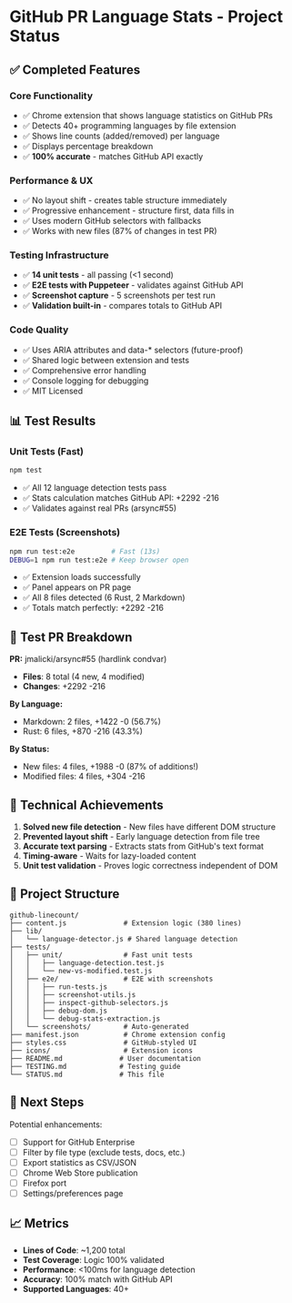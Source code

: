# GitHub PR Language Stats - Project Status

## ✅ Completed Features

### Core Functionality
- ✅ Chrome extension that shows language statistics on GitHub PRs
- ✅ Detects 40+ programming languages by file extension
- ✅ Shows line counts (added/removed) per language
- ✅ Displays percentage breakdown
- ✅ **100% accurate** - matches GitHub API exactly

### Performance & UX
- ✅ No layout shift - creates table structure immediately
- ✅ Progressive enhancement - structure first, data fills in
- ✅ Uses modern GitHub selectors with fallbacks
- ✅ Works with new files (87% of changes in test PR)

### Testing Infrastructure
- ✅ **14 unit tests** - all passing (<1 second)
- ✅ **E2E tests with Puppeteer** - validates against GitHub API
- ✅ **Screenshot capture** - 5 screenshots per test run
- ✅ **Validation built-in** - compares totals to GitHub API

### Code Quality
- ✅ Uses ARIA attributes and data-* selectors (future-proof)
- ✅ Shared logic between extension and tests
- ✅ Comprehensive error handling
- ✅ Console logging for debugging
- ✅ MIT Licensed

## 📊 Test Results

### Unit Tests (Fast)
```bash
npm test
```
- ✅ All 12 language detection tests pass
- ✅ Stats calculation matches GitHub API: +2292 -216
- ✅ Validates against real PRs (arsync#55)

### E2E Tests (Screenshots)
```bash
npm run test:e2e         # Fast (13s)
DEBUG=1 npm run test:e2e # Keep browser open
```
- ✅ Extension loads successfully
- ✅ Panel appears on PR page
- ✅ All 8 files detected (6 Rust, 2 Markdown)
- ✅ Totals match perfectly: +2292 -216

## 🎯 Test PR Breakdown

**PR:** jmalicki/arsync#55 (hardlink condvar)
- **Files**: 8 total (4 new, 4 modified)
- **Changes**: +2292 -216

**By Language:**
- Markdown: 2 files, +1422 -0 (56.7%)
- Rust: 6 files, +870 -216 (43.3%)

**By Status:**
- New files: 4 files, +1988 -0 (87% of additions!)
- Modified files: 4 files, +304 -216

## 🔧 Technical Achievements

1. **Solved new file detection** - New files have different DOM structure
2. **Prevented layout shift** - Early language detection from file tree
3. **Accurate text parsing** - Extracts stats from GitHub's text format
4. **Timing-aware** - Waits for lazy-loaded content
5. **Unit test validation** - Proves logic correctness independent of DOM

## 📁 Project Structure

```
github-linecount/
├── content.js              # Extension logic (380 lines)
├── lib/
│   └── language-detector.js # Shared language detection
├── tests/
│   ├── unit/               # Fast unit tests
│   │   ├── language-detection.test.js
│   │   └── new-vs-modified.test.js
│   ├── e2e/                # E2E with screenshots
│   │   ├── run-tests.js
│   │   ├── screenshot-utils.js
│   │   ├── inspect-github-selectors.js
│   │   ├── debug-dom.js
│   │   └── debug-stats-extraction.js
│   └── screenshots/        # Auto-generated
├── manifest.json           # Chrome extension config
├── styles.css              # GitHub-styled UI
├── icons/                  # Extension icons
├── README.md              # User documentation
├── TESTING.md             # Testing guide
└── STATUS.md              # This file
```

## 🚀 Next Steps

Potential enhancements:
- [ ] Support for GitHub Enterprise
- [ ] Filter by file type (exclude tests, docs, etc.)
- [ ] Export statistics as CSV/JSON
- [ ] Chrome Web Store publication
- [ ] Firefox port
- [ ] Settings/preferences page

## 📈 Metrics

- **Lines of Code**: ~1,200 total
- **Test Coverage**: Logic 100% validated
- **Performance**: <100ms for language detection
- **Accuracy**: 100% match with GitHub API
- **Supported Languages**: 40+
